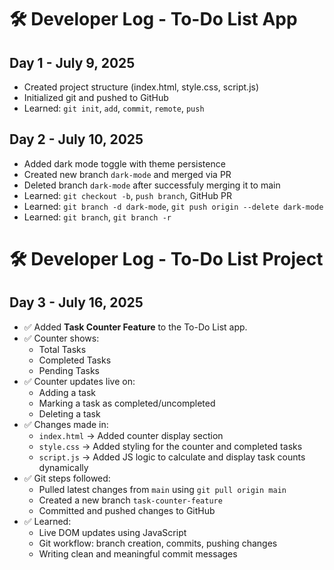 # 🛠️ Developer Log - To-Do List App

## Day 1 - July 9, 2025
- Created project structure (index.html, style.css, script.js)
- Initialized git and pushed to GitHub
- Learned: `git init`, `add`, `commit`, `remote`, `push`

## Day 2 - July 10, 2025
- Added dark mode toggle with theme persistence
- Created new branch `dark-mode` and merged via PR
- Deleted branch `dark-mode` after successfuly merging it to main
- Learned: `git checkout -b`, `push branch`, GitHub PR
- Learned: `git branch -d dark-mode`, `git push origin --delete dark-mode`
- Learned: `git branch`, `git branch -r`

# 🛠️ Developer Log - To-Do List Project

## Day 3 - July 16, 2025
- ✅ Added **Task Counter Feature** to the To-Do List app.
- ✅ Counter shows:
    - Total Tasks
    - Completed Tasks
    - Pending Tasks
- ✅ Counter updates live on:
    - Adding a task
    - Marking a task as completed/uncompleted
    - Deleting a task
- ✅ Changes made in:
    - `index.html` → Added counter display section
    - `style.css` → Added styling for the counter and completed tasks
    - `script.js` → Added JS logic to calculate and display task counts dynamically
- ✅ Git steps followed:
    - Pulled latest changes from `main` using `git pull origin main`
    - Created a new branch `task-counter-feature`
    - Committed and pushed changes to GitHub
- ✅ Learned:
    - Live DOM updates using JavaScript
    - Git workflow: branch creation, commits, pushing changes
    - Writing clean and meaningful commit messages

